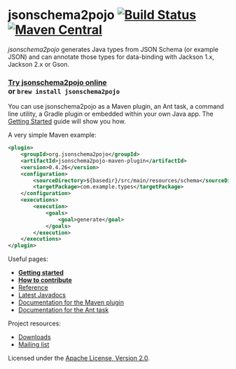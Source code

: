 # jsonschema2pojo [![Build Status](https://travis-ci.org/joelittlejohn/jsonschema2pojo.svg?branch=master)](https://travis-ci.org/joelittlejohn/jsonschema2pojo) [![Maven Central](https://maven-badges.herokuapp.com/maven-central/org.jsonschema2pojo/jsonschema2pojo/badge.svg)](https://maven-badges.herokuapp.com/maven-central/org.jsonschema2pojo/jsonschema2pojo)

_jsonschema2pojo_ generates Java types from JSON Schema (or example JSON) and can annotate those types for data-binding with Jackson 1.x, Jackson 2.x or Gson.

### [Try jsonschema2pojo online](http://jsonschema2pojo.org/)<br>or `brew install jsonschema2pojo`

You can use jsonschema2pojo as a Maven plugin, an Ant task, a command line utility, a Gradle plugin or embedded within your own Java app. The [Getting Started](https://github.com/joelittlejohn/jsonschema2pojo/wiki/Getting-Started) guide will show you how.

A very simple Maven example:
```xml
<plugin>
    <groupId>org.jsonschema2pojo</groupId>
    <artifactId>jsonschema2pojo-maven-plugin</artifactId>
    <version>0.4.26</version>
    <configuration>
        <sourceDirectory>${basedir}/src/main/resources/schema</sourceDirectory>
        <targetPackage>com.example.types</targetPackage>
    </configuration>
    <executions>
        <execution>
            <goals>
                <goal>generate</goal>
            </goals>
        </execution>
    </executions>
</plugin>
```

Useful pages:
  * **[Getting started](https://github.com/joelittlejohn/jsonschema2pojo/wiki/Getting-Started)**
  * **[How to contribute](https://github.com/joelittlejohn/jsonschema2pojo/wiki/Contribute)**
  * [Reference](https://github.com/joelittlejohn/jsonschema2pojo/wiki/Reference)
  * [Latest Javadocs](https://joelittlejohn.github.io/jsonschema2pojo/javadocs/0.4.26/)
  * [Documentation for the Maven plugin](https://joelittlejohn.github.io/jsonschema2pojo/site/0.4.26/generate-mojo.html)
  * [Documentation for the Ant task](https://joelittlejohn.github.io/jsonschema2pojo/site/0.4.26/Jsonschema2PojoTask.html)

Project resources:
  * [Downloads](https://github.com/joelittlejohn/jsonschema2pojo/releases)
  * [Mailing list](https://groups.google.com/forum/#!forum/jsonschema2pojo-users)

Licensed under the [Apache License, Version 2.0](http://www.apache.org/licenses/LICENSE-2.0).

